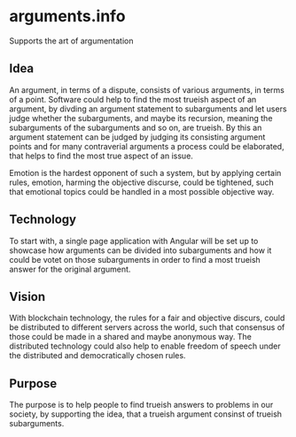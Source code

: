 # arguments.info
Supports the art of argumentation

## Idea
An argument, in terms of a dispute, consists of various arguments, in terms of a point. Software could help to find the most trueish aspect of an argument, by divding an argument statement to subarguments and let users judge whether the subarguments, and maybe its recursion, meaning the subarguments of the subarguments and so on, are trueish. 
By this an argument statement can be judged by judging its consisting argument points and for many contraverial arguments a process could be elaborated, that helps to find the most true aspect of an issue.

Emotion is the hardest opponent of such a system, but by applying certain rules, emotion, harming the objective discurse, could be tightened, such that emotional topics could be handled in a most possible objective way.

## Technology
To start with, a single page application with Angular will be set up to showcase how arguments can be divided into subarguments and how it could be votet on those subarguments in order to find a most trueish answer for the original argument.

## Vision
With blockchain technology, the rules for a fair and objective discurs, could be distributed to different servers across the world, such that consensus of those could be made in a shared and maybe anonymous way. The distributed technology could also help to enable freedom of speech under the distributed and democratically chosen rules.

## Purpose
The purpose is to help people to find trueish answers to problems in our society, by supporting the idea, that a trueish argument consinst of trueish subarguments.
